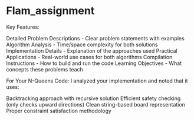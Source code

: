 # Flam_assignment
Key Features:

Detailed Problem Descriptions - Clear problem statements with examples
Algorithm Analysis - Time/space complexity for both solutions
Implementation Details - Explanation of the approaches used
Practical Applications - Real-world use cases for both algorithms
Compilation Instructions - How to build and run the code
Learning Objectives - What concepts these problems teach

For Your N-Queens Code:
I analyzed your implementation and noted that it uses:

Backtracking approach with recursive solution
Efficient safety checking (only checks upward directions)
Clean string-based board representation
Proper constraint satisfaction methodology

